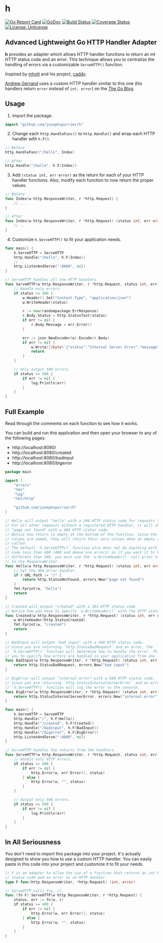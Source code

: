 # h

[![Go Report Card](https://goreportcard.com/badge/github.com/josephspurrier/h)](https://goreportcard.com/report/github.com/josephspurrier/h)
[![GoDoc](https://godoc.org/github.com/josephspurrier/h?status.svg)](https://godoc.org/github.com/josephspurrier/h)
[![Build Status](https://travis-ci.org/josephspurrier/h.svg)](https://travis-ci.org/josephspurrier/h)
[![Coverage Status](https://coveralls.io/repos/github/josephspurrier/h/badge.svg?branch=master)](https://coveralls.io/github/josephspurrier/h?branch=master)
[![License: Unlicense](https://img.shields.io/badge/license-Unlicense-blue.svg)](http://unlicense.org/)

## Advanced Lightweight Go HTTP Handler Adapter

**h** provides an adapter which allows HTTP handler functions to
return an int HTTP status code and an error. This technique allows you to
centralize the handling of errors via a customizable `ServeHTTP()` function.

Inspired by [mholt](https://github.com/mholt) and his project,
[caddy](https://github.com/mholt/caddy/wiki/Writing-a-Plugin:-HTTP-Middleware#writing-a-handler).

[Andrew Gerrand](https://github.com/adg) uses a custom HTTP handler similar to
this one (his handlers return `error` instead of `int, error`) on the
[The Go Blog](https://blog.golang.org/error-handling-and-go).

## Usage

1. Import the package.

```go
import "github.com/josephspurrier/h"
```

2. Change each `http.HandleFunc()` to `http.Handle()` and wrap each HTTP handler
with `h.F()`.

```go
// Before
http.HandleFunc("/hello", Index)

// After
http.Handle("/hello", h.F(Index))
```

3. Add `(status int, err error)` as the return for each of your HTTP handler
functions. Also, modify each function to now return the proper values.

```go
// Before
func Index(w http.ResponseWriter, r *http.Request) {
	// ...
}

// After 
func Index(w http.ResponseWriter, r *http.Request) (status int, err error) {
	// ...
}
```

4. Customize `h.ServeHTTP()` to fit your application needs.

```go
func main() {
	h.ServeHTTP = ServeHTTP
	http.Handle("/hello", h.F(Index))
	// ...
	http.ListenAndServe(":8080", nil)
}

// ServeHTTP handles all the HTTP handlers.
func ServeHTTP(w http.ResponseWriter, r *http.Request, status int, err error) {
	// Handle only errors.
	if status >= 400 {
		w.Header().Set("Content-Type", "application/json")
		w.WriteHeader(status)

		r := new(randompackage.ErrResponse)
		r.Body.Status = http.StatusText(status)
		if err != nil {
			r.Body.Message = err.Error()
		}

		err := json.NewEncoder(w).Encode(r.Body)
		if err != nil {
			w.Write([]byte(`{"status":"Internal Server Error","message":"problem encoding JSON"}`))
			return
		}
	}

	// Only output 500 errors.
	if status >= 500 {
		if err != nil {
			log.Println(err)
		}
	}
}
```

## Full Example

Read through the comments on each function to see how it works.

You can build and run this application and then open your browser to any of the
following pages:

- http://localhost:8080/
- http://localhost:8080/created
- http://localhost:8080/badinput
- http://localhost:8080/bigerror

```go
package main

import (
	"errors"
	"fmt"
	"log"
	"net/http"

	"github.com/josephspurrier/h"
)

// Hello will output "hello" with a 200 HTTP status code for requests to "/".
// For all other requests without a registered HTTP handler, it will show
// "page not found" with a 404 HTTP status code.
// Notice how return is empty at the bottom of the function. Since the return
// values are named, they will return their zero values when an empty return is
// called.
// The default `h.ServeHTTP()` function also does not do anything with a status
// code less than 400 (400 and above are errors) so if you want it to be
// different than 200, you must use the `w.WriteHeader()` call prior to writing
// to the ResponseWriter.
func Hello(w http.ResponseWriter, r *http.Request) (status int, err error) {
	// Set the 404 error handler.
	if r.URL.Path != "/" {
		return http.StatusNotFound, errors.New("page not found")
	}
	fmt.Fprint(w, "hello")
	return
}

// Created will output "created" with a 201 HTTP status code.
// Notice how you have to specify `w.WriteHeader()` with the HTTP status code.
func Created(w http.ResponseWriter, r *http.Request) (status int, err error) {
	w.WriteHeader(http.StatusCreated)
	fmt.Fprint(w, "created")
	return
}

// BadInput will output "bad input" with a 400 HTTP status code.
// Since you are returning `http.StatusBadRequest` and an error, the
// `h.ServeHTTP()` function will determine how to handle the error. This allows
// you to specify how errors are handled in your application from one location.
func BadInput(w http.ResponseWriter, r *http.Request) (status int, err error) {
	return http.StatusBadRequest, errors.New("bad input")
}

// BigError will output "internal error" with a 500 HTTP status code.
// Since you are returning `http.StatusInternalServerError` and an error, the
// `h.ServeHTTP()` function will log the error to the console.
func BigError(w http.ResponseWriter, r *http.Request) (status int, err error) {
	return http.StatusInternalServerError, errors.New("internal error")
}

func main() {
	h.ServeHTTP = ServeHTTP
	http.Handle("/", h.F(Hello))
	http.Handle("/created", h.F(Created))
	http.Handle("/badinput", h.F(BadInput))
	http.Handle("/bigerror", h.F(BigError))
	http.ListenAndServe(":8080", nil)
}

// ServeHTTP handles the returns from the handlers.
func ServeHTTP(w http.ResponseWriter, r *http.Request, status int, err error) {
	// Handle only HTTP errors.
	if status >= 400 {
		if err != nil {
			http.Error(w, err.Error(), status)
		} else {
			http.Error(w, "", status)
		}
	}

	// Output only 500 errors.
	if status >= 500 {
		if err != nil {
			log.Println(err)
		}
	}
}

```

## In All Seriousness

You don't need to import this package into your project. It's actually designed
to show you how to use a custom HTTP handler. You can easily paste in this code
into your project and customize it to fit your needs.

```go
// F is an adapter to allow the use of a function that returns an int HTTP
// status code and an error as an HTTP handler.
type F func(http.ResponseWriter, *http.Request) (int, error)

// ServeHTTP calls f(w, r).
func (fn F) ServeHTTP(w http.ResponseWriter, r *http.Request) {
	status, err := fn(w, r)
	if status >= 400 {
		if err != nil {
			http.Error(w, err.Error(), status)
		} else {
			http.Error(w, "", status)
		}
	}
}
```